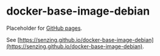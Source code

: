 # docker-base-image-debian

Placeholder for [GitHub pages](https://pages.github.com/).

See [https://senzing.github.io/docker-base-image-debian](https://senzing.github.io/docker-base-image-debian).
